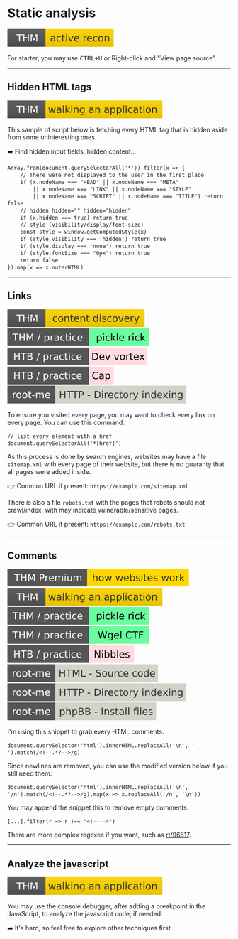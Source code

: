 # Static analysis

[![activerecon](../../../../_badges/thm/activerecon.svg)](https://tryhackme.com/room/activerecon)

For starter, you may use <kbd>CTRL+U</kbd> or Right-click and "View page source".

<hr class="sep-both">

## Hidden HTML tags

[![walkinganapplication](../../../../_badges/thm/walkinganapplication.svg)](https://tryhackme.com/room/walkinganapplication)

<div class="row row-cols-lg-2"><div>

This sample of script below is fetching every HTML tag that is hidden aside from some uninteresting ones.

➡️ Find hidden input fields, hidden content...
</div><div>

```javascript!
Array.from(document.querySelectorAll('*')).filter(x => {
    // There were not displayed to the user in the first place
    if (x.nodeName === "HEAD" || x.nodeName === "META"
        || x.nodeName === "LINK" || x.nodeName === "STYLE"
        || x.nodeName === "SCRIPT" || x.nodeName === "TITLE") return false
    // hidden hidden="" hidden="hidden"
    if (x.hidden === true) return true
    // style (visibility/display/font-size)
    const style = window.getComputedStyle(x)
    if (style.visibility === 'hidden') return true
    if (style.display === 'none') return true
    if (style.fontSize === "0px") return true
    return false
}).map(x => x.outerHTML)
```
</div></div>

<hr class="sep-both">

## Links

[![contentdiscovery](../../../../_badges/thm/contentdiscovery.svg)](https://tryhackme.com/room/contentdiscovery)
[![picklerick](../../../../_badges/thm-p/picklerick.svg)](https://tryhackme.com/room/picklerick)
[![devvortex](../../../../_badges/htb-p/devvortex.svg)](https://app.hackthebox.com/machines/Devvortex)
[![cap](../../../../_badges/htb-p/cap.svg)](https://app.hackthebox.com/machines/Cap)
[![http_directory_indexing](../../../../_badges/rootme/web_server/http_directory_indexing.svg)](https://www.root-me.org/en/Challenges/Web-Server/HTTP-Directory-indexing)

<div class="row row-cols-lg-2"><div>

To ensure you visited every page, you may want to check every link on every page. You can use this command:

```javascript!
// list every element with a href
document.querySelectorAll('*[href]') 
```
</div><div>

As this process is done by search engines, websites may have a file `sitemap.xml` with every page of their website, but there is no guaranty that all pages were added inside.

👉 Common URL if present: `https://example.com/sitemap.xml`

There is also a file `robots.txt` with the pages that robots should not crawl/index, with may indicate vulnerable/sensitive pages.

👉 Common URL if present: `https://example.com/robots.txt`
</div></div>

<hr class="sep-both">

## Comments

[![howwebsiteswork](../../../../_badges/thmp/howwebsiteswork.svg)](https://tryhackme.com/room/howwebsiteswork)
[![walkinganapplication](../../../../_badges/thm/walkinganapplication.svg)](https://tryhackme.com/room/walkinganapplication)
[![picklerick](../../../../_badges/thm-p/picklerick.svg)](https://tryhackme.com/room/picklerick)
[![wgelctf](../../../../_badges/thm-p/wgelctf.svg)](https://tryhackme.com/room/wgelctf)
![nibbles](../../../../_badges/htb-p/nibbles.svg)
[![html_source_code](../../../../_badges/rootme/web_server/html_source_code.svg)](https://www.root-me.org/en/Challenges/Web-Server/HTML-Source-code)
[![http_directory_indexing](../../../../_badges/rootme/web_server/http_directory_indexing.svg)](https://www.root-me.org/en/Challenges/Web-Server/HTTP-Directory-indexing)
[![phpbb_install_files](../../../../_badges/rootme/web_server/phpbb_install_files.svg)](https://www.root-me.org/en/Challenges/Web-Server/Install-files)

<div class="row row-cols-lg-2"><div>

I'm using this snippet to grab every HTML comments.

```javascript!
document.querySelector('html').innerHTML.replaceAll('\n', ' ').match(/<!--.*?-->/g)
```

Since newlines are removed, you can use the modified version below if you still need them:

```javascript!
document.querySelector('html').innerHTML.replaceAll('\n', '/n').match(/<!--.*?-->/g).map(x => x.replaceAll('/n', '\n'))
```
</div><div>

You may append the snippet this to remove empty comments:

```javascript!
[...].filter(r => r !== "<!---->")
```

There are more complex regexes if you want, such as [rt/96517](https://www.regextester.com/96517).
</div></div>

<hr class="sep-both">

## Analyze the javascript

<div class="row row-cols-lg-2"><div>

[![walkinganapplication](../../../../_badges/thm/walkinganapplication.svg)](https://tryhackme.com/room/walkinganapplication)

You may use the console debugger, after adding a breakpoint in the JavaScript, to analyze the javascript code, if needed.

➡️ It's hard, so feel free to explore other techniques first.
</div><div>
</div></div>